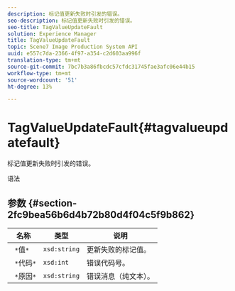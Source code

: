 ```yaml
---
description: 标记值更新失败时引发的错误。
seo-description: 标记值更新失败时引发的错误。
seo-title: TagValueUpdateFault
solution: Experience Manager
title: TagValueUpdateFault
topic: Scene7 Image Production System API
uuid: e557c7da-2366-4f97-a354-c2d603aa996f
translation-type: tm+mt
source-git-commit: 7bc7b3a86fbcdc57cfdc31745fae3afc06e44b15
workflow-type: tm+mt
source-wordcount: '51'
ht-degree: 13%

---
```



# TagValueUpdateFault{#tagvalueupdatefault}

标记值更新失败时引发的错误。

语法

## 参数 {#section-2fc9bea56b6d4b72b80d4f04c5f9b862}

| 名称 | 类型 | 说明 |
|---|---|---|
| ` *`值`*` | `xsd:string` | 更新失败的标记值。 |
| ` *`代码`*` | `xsd:int` | 错误代码号。 |
| ` *`原因`*` | `xsd:string` | 错误消息（纯文本）。 |


